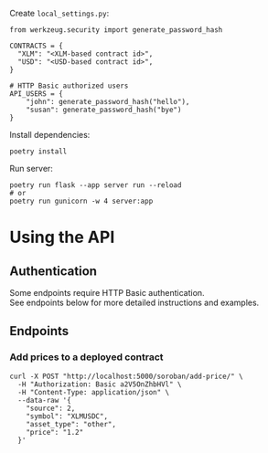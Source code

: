 Create `local_settings.py`:

```
from werkzeug.security import generate_password_hash

CONTRACTS = {
  "XLM": "<XLM-based contract id>",
  "USD": "<USD-based contract id>",
}

# HTTP Basic authorized users
API_USERS = {
    "john": generate_password_hash("hello"),
    "susan": generate_password_hash("bye")
}
```

Install dependencies:

```
poetry install
```

Run server:

```
poetry run flask --app server run --reload
# or
poetry run gunicorn -w 4 server:app
```

# Using the API

## Authentication

Some endpoints require HTTP Basic authentication.  
See endpoints below for more detailed instructions and examples.

## Endpoints

### Add prices to a deployed contract

```
curl -X POST "http://localhost:5000/soroban/add-price/" \
  -H "Authorization: Basic a2V5OnZhbHVl" \
  -H "Content-Type: application/json" \
  --data-raw '{
    "source": 2,
    "symbol": "XLMUSDC",
    "asset_type": "other",
    "price": "1.2"
  }'
```
